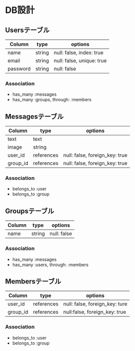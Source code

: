 # DB設計

## Usersテーブル
|Column|type|options|
|------|----|-------|
|name|string|null: false, index: true|
|email|string|null: false, unique: true|
|password|string|null: false|
### Association
- has_many :messages
- has_many :groups, through: :members

## Messagesテーブル
|Column|type|options|
|------|----|-------|
|text|text||
|image|string||
|user_id|references|null: false, foreign_key: true|
|group_id|references|null: false, foreign_key: true|
### Association
- belongs_to :user
- belongs_to :group

## Groupsテーブル
|Column|type|options|
|------|----|-------|
|name|string|null: false|
### Association
- has_many :messages
- has_many :users, through: :members

## Membersテーブル
|Column|type|options|
|------|----|-------|
|user_id|references|null: false, foreign_key: ture|
|group_id|references|null:false, foreign_key: true|
### Association
- belongs_to :user
- belongs_to :group